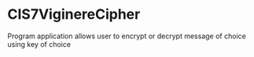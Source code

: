 # CIS7ViginereCipher
Program application allows user to encrypt or decrypt message of choice using key of choice
